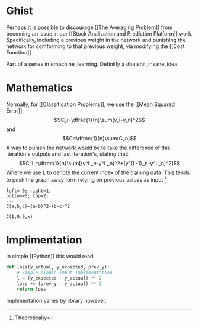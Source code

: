 # Ghist
Perhaps it is possible to discourage [[The Averaging Problem]] from becoming an issue in our [[Stock Analization and Prediction Platform]] work. Specifically, including a previous weight in the network and punishing the network for comforming to that previous weight, via modifying the [[Cost Function]]

Part of a series in #machine_learning. Definitly a #batshit_insane_idea.

# Mathematics
Normally, for [[Classification Problems]], we use the [[Mean Squared Error]]:$$C_i=\dfrac{1}{n}\sum(y_i-y_n)^2$$and $$C=\dfrac{1}{n}\sum(C_n)$$A way to punish the network would be to take the difference of this iteration's outputs and last iteration's, stating that:$$C^L=\dfrac{1}{n}\sum[(y^L_e-y^L_n)^2+(y^{L-1}_n-y^L_n)^2]$$Where we use $L$ to denote the current index of the training data. This tends to push the graph away form relying on previous values as input [^1]

```desmos-graph
left=-0; right=1;
bottom=0; top=2;
---
C(a,b,c)=(a-b)^2+(b-c)^2

C(1,0.9,x)
```

# Implimentation
In simple [[Python]] this would read
```python
def loss(y_actual, y_expected, prev_y):
	# Simple single imput implimentation
	l = (y_expected - y_actual) ** 2
	loss += (prev_y - y_actual) ** 2
	return loss
```
Implimentation varies by library however.

[^1]: Theoretically
